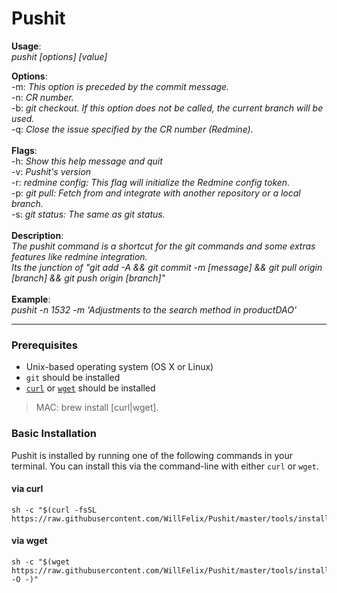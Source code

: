 # Pushit

**Usage**:<br />
	*pushit [options] [value]*

**Options**:<br />
	-m: *This option is preceded by the commit message.*<br />
	-n: *CR number.*<br />
	-b: *git checkout. If this option does not be called, the current branch will be used.*<br />
	-q: *Close the issue specified by the CR number (Redmine).*<br />
<br />
**Flags**:<br />
	-h: *Show this help message and quit*<br />
	-v: *Pushit's version*<br />
	-r: *redmine config: This flag will initialize the Redmine config token.*<br />
	-p: *git pull: Fetch from and integrate with another repository or a local branch.*<br />
	-s: *git status: The same as git status.*<br />
<br />
**Description**:<br />
	*The pushit command is a shortcut for the git commands and some extras features like redmine integration.*<br />
	*Its the junction of "git add -A && git commit -m [message] && git pull origin [branch] && git push origin [branch]"*<br />
<br />
**Example**:<br />
	*pushit -n 1532 -m 'Adjustments to the search method in productDAO'*<br />

---

### Prerequisites

* Unix-based operating system (OS X or Linux)
* `git` should be installed
* [`curl`](https://curl.haxx.se/download.html) or [`wget`](http://gnuwin32.sourceforge.net/packages/wget.htm) should be installed

> MAC: brew install [curl|wget].

### Basic Installation

Pushit is installed by running one of the following commands in your terminal. You can install this via the command-line with either `curl` or `wget`.

#### via curl

```shell
sh -c "$(curl -fsSL https://raw.githubusercontent.com/WillFelix/Pushit/master/tools/install.sh)"
```

#### via wget

```shell
sh -c "$(wget https://raw.githubusercontent.com/WillFelix/Pushit/master/tools/install.sh -O -)"
